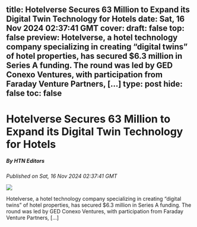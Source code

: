 title: Hotelverse Secures 63 Million to Expand its Digital Twin Technology for Hotels
date: Sat, 16 Nov 2024 02:37:41 GMT
cover: 
draft: false
top: false
preview: Hotelverse, a hotel technology company specializing in creating “digital twins” of hotel properties, has secured $6.3 million in Series A funding. The round was led by GED Conexo Ventures, with participation from Faraday Venture Partners, [...]
type: post
hide: false
toc: false
---

# Hotelverse Secures 63 Million to Expand its Digital Twin Technology for Hotels
##### By HTN Editors
_Published on Sat, 16 Nov 2024 02:37:41 GMT_

![](https://hoteltechnologynews.com/wp-content/uploads/2024/11/Screenshot-2024-11-15-202006-1024x577.png)

Hotelverse, a hotel technology company specializing in creating “digital twins” of hotel properties, has secured $6.3 million in Series A funding. The round was led by GED Conexo Ventures, with participation from Faraday Venture Partners, \[...\]
